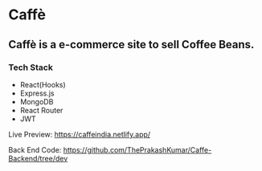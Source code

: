 # Caffè

## Caffè is a e-commerce site to sell Coffee Beans.

### Tech Stack

-   React(Hooks)
-   Express.js
-   MongoDB
-   React Router
-   JWT

Live Preview: https://caffeindia.netlify.app/

Back End Code: https://github.com/ThePrakashKumar/Caffe-Backend/tree/dev

